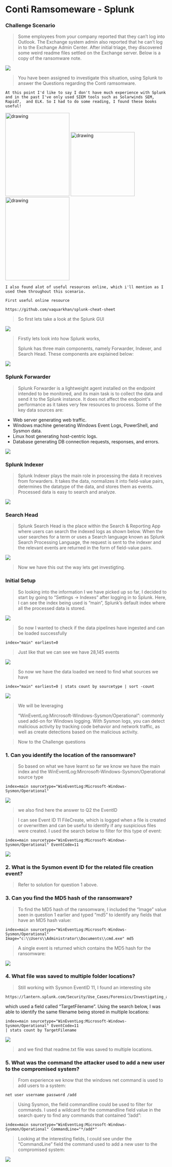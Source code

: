 # Conti Ramsomeware - Splunk 

### Challenge Scenario
> Some employees from your company reported that they can’t log into Outlook. The Exchange system admin also reported that he can’t log in to the Exchange Admin Center. After initial triage, they discovered some weird readme files settled on the Exchange server. Below is a copy of the ransomware note.

![](img/note.png)

> You have been assigned to investigate this situation, using Splunk to answer the Questions regarding the Conti ramsomware.

```
At this point I'd like to say I don't have much experience with Splunk and in the past I've only used SIEM tools such as Solarwinds SEM, Rapid7,  and ELK. So I had to do some reading, I found these books useful!
```
<img src="img/book1.png" alt="drawing" height="260" width="200"/> <img src="img/book2.png" alt="drawing" width="200"/> <img src="img/book3.png" alt="drawing" height="260" width="200"/>

```
I also found alot of useful resources online, which i'll mention as I used them throughout this scenario.
```
```
First useful online resource 

https://github.com/vaquarkhan/splunk-cheat-sheet

```
> So first lets take a look at the Splunk GUI

![](img/splunk1.png)

> Firstly lets look into how Splunk works, 
> 
> Splunk has three main components, namely Forwarder, Indexer, and Search Head. These components are explained below:

![](img/splunk2.png)

### Splunk Forwarder

> Splunk Forwarder is a lightweight agent installed on the endpoint intended to be monitored, and its main task is to collect the data and send it to the Splunk instance. It does not affect the endpoint's performance as it takes very few resources to process. Some of the key data sources are:

* Web server generating web traffic.
* Windows machine generating Windows Event Logs, PowerShell, and Sysmon data.
* Linux host generating host-centric logs.
* Database generating DB connection requests, responses, and errors.

![](img/splunk3.png)

### Splunk Indexer

> Splunk Indexer plays the main role in processing the data it receives from forwarders. It takes the data, normalizes it into field-value pairs, determines the datatype of the data, and stores them as events. Processed data is easy to search and analyze.

![](img/splunk4.png)

### Search Head

> Splunk Search Head is the place within the Search & Reporting App where users can search the indexed logs as shown below. When the user searches for a term or uses a Search language known as Splunk Search Processing Language, the request is sent to the indexer and the relevant events are returned in the form of field-value pairs.

![](img/splunk5.png)

> Now we have this out the way lets get investigting.

### Initial Setup
> So looking into the information I we have picked up so far, I decided to start by going to “Settings → Indexes” after logging in to Splunk. Here, I can see the index being used is “main”, Splunk’s default index where all the processed data is stored.

![](img/splunk6.png)

> So now I wanted to check if the data pipelines have ingested and can be loaded successfully

~~~~
index="main" earliest=0
~~~~

> Just like that we can see we have 28,145 events

![](img/splunk7.png)

> So now we have the data loaded we need to find what sources we have 

~~~~
index="main" earliest=0 | stats count by sourcetype | sort -count
~~~~

![](img/splunk8.png)

> We will be leveraging 
>
>“WinEventLog:Mircrosoft-Windows-Sysmon/Operational”: commonly used add-on for Windows logging. With Sysmon logs, you can detect malicious activity by tracking code behavior and network traffic, as well as create detections based on the malicious activity.

> Now to the Challenge questions

### 1. Can you identify the location of the ransomware?

> So based on what we have learnt so far we know we have the main index and the WinEventLog:Mircrosoft-Windows-Sysmon/Operational source type

~~~~
index=main sourcetype="WinEventLog:Microsoft-Windows-Sysmon/Operational"
~~~~

![](img/splunk9.png)

> we also find here the answer to Q2 the EventID

> I can see Event ID 11 FileCreate, which is logged when a file is created or overwritten and can be useful to identify if any suspicious files were created. I used the search below to filter for this type of event:
>
~~~~
index=main sourcetype="WinEventLog:Microsoft-Windows-Sysmon/Operational" EventCode=11
~~~~

![](img/splunk10.png)

### 2. What is the Sysmon event ID for the related file creation event?

> Refer to solution for question 1 above.

### 3. Can you find the MD5 hash of the ransomware?

> To find the MD5 hash of the ransomware, I included the “Image” value seen in question 1 earlier and typed “md5” to identify any fields that have an MD5 hash value:
>
~~~~
index=main sourcetype="WinEventLog:Microsoft-Windows-Sysmon/Operational" Image="c:\\Users\\Administrator\\Documents\\cmd.exe" md5
~~~~

> A single event is returned which contains the MD5 hash for the ransomware:

![](img/splunk11.png)

### 4. What file was saved to multiple folder locations?

> Still working with Sysmon EventID 11, I found an interesting site 

```
https://lantern.splunk.com/Security/Use_Cases/Forensics/Investigating_a_ransomware_attack/Files_that_belong_to_a_network_user
```
which used a field called “TargetFilename”. Using the search below, I was able to identify the same filename being stored in multiple locations:
~~~~
index=main sourcetype="WinEventLog:Microsoft-Windows-Sysmon/Operational" EventCode=11 
| stats count by TargetFilename
~~~~

![](img/splunk12.png)

> and we find that readme.txt file was saved to multiple locations.

### 5. What was the command the attacker used to add a new user to the compromised system?

> From experience we know that the windows net command is used to add users to a system:
~~~~
net user username password /add
~~~~

> Using Sysmon, the field commandline could be used to filter for commands. I used a wildcard for the commandline field value in the search query to find any commands that contained “/add”:

~~~~
index=main sourcetype="WinEventLog:Microsoft-Windows-Sysmon/Operational" CommandLine="*/add*"
~~~~

> Looking at the interesting fields, I could see under the “CommandLine” field the command used to add a new user to the compromised system:

![](img/splunk13.png)
